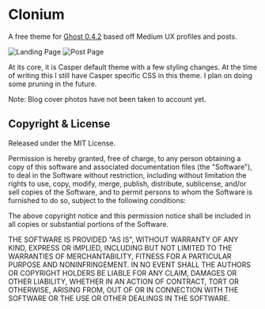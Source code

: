 # Clonium

A free theme for [Ghost 0.4.2](http://github.com/tryghost/ghost/) based off Medium UX profiles and posts.

![Landing Page](https://github.com/cparaiso/clonium/raw/master/ss-landing.png)
![Post Page](https://github.com/cparaiso/clonium/raw/master/ss-post.png)

At its core, it is Casper default theme with a few styling changes.  At the time of writing this I still have Casper specific CSS in this theme.  I plan on doing some pruning in the future.

Note: Blog cover photos have not been taken to account yet.

## Copyright & License

Released under the MIT License.

Permission is hereby granted, free of charge, to any person obtaining a copy of this software and associated documentation files (the "Software"), to deal in the Software without restriction, including without limitation the rights to use, copy, modify, merge, publish, distribute, sublicense, and/or sell copies of the Software, and to permit persons to whom the Software is furnished to do so, subject to the following conditions:

The above copyright notice and this permission notice shall be included in all copies or substantial portions of the Software.

THE SOFTWARE IS PROVIDED "AS IS", WITHOUT WARRANTY OF ANY KIND, EXPRESS OR IMPLIED, INCLUDING BUT NOT LIMITED TO THE WARRANTIES OF MERCHANTABILITY, FITNESS FOR A PARTICULAR PURPOSE AND
NONINFRINGEMENT. IN NO EVENT SHALL THE AUTHORS OR COPYRIGHT HOLDERS BE LIABLE FOR ANY CLAIM, DAMAGES OR OTHER LIABILITY, WHETHER IN AN ACTION OF CONTRACT, TORT OR OTHERWISE, ARISING FROM, OUT OF OR IN CONNECTION WITH THE SOFTWARE OR THE USE OR OTHER DEALINGS IN THE SOFTWARE.
